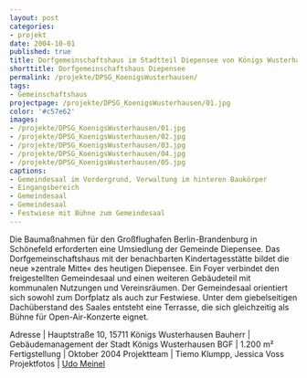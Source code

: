 ```yaml
---
layout: post
categories:
- projekt
date: 2004-10-01
published: true
title: Dorfgemeinschaftshaus im Stadtteil Diepensee von Königs Wusterhausen
shorttitle: Dorfgemeinschaftshaus Diepensee
permalink: /projekte/DPSG_KoenigsWusterhausen/
tags: 
- Gemeinschaftshaus
projectpage: /projekte/DPSG_KoenigsWusterhausen/01.jpg 
color: '#c57e62'
images:
- /projekte/DPSG_KoenigsWusterhausen/01.jpg
- /projekte/DPSG_KoenigsWusterhausen/02.jpg
- /projekte/DPSG_KoenigsWusterhausen/03.jpg
- /projekte/DPSG_KoenigsWusterhausen/04.jpg
- /projekte/DPSG_KoenigsWusterhausen/05.jpg
captions:
- Gemeindesaal im Vordergrund, Verwaltung im hinteren Baukörper
- Eingangsbereich
- Gemeindesaal
- Gemeindesaal
- Festwiese mit Bühne zum Gemeindesaal
---
```

Die Baumaßnahmen für den Großflughafen Berlin-Brandenburg in Schönefeld erforderten eine Umsiedlung der Gemeinde Diepensee. Das Dorfgemeinschaftshaus mit der benachbarten Kindertagesstätte bildet die neue »zentrale Mitte« des heutigen Diepensee. Ein Foyer verbindet den freigestellten Gemeindesaal und einen weiteren Gebäudeteil mit kommunalen Nutzungen und Vereinsräumen. Der Gemeindesaal orientiert sich sowohl zum Dorfplatz als auch zur Festwiese. Unter dem giebelseitigen Dachüberstand des Saales entsteht eine Terrasse, die sich gleichzeitig als Bühne für Open-Air-Konzerte eignet.

Adresse			|	Hauptstraße 10, 15711 Königs Wusterhausen 
Bauherr			|	Gebäudemanagement der Stadt Königs Wusterhausen 
BGF				|	1.200 m² 
Fertigstellung	|	Oktober 2004
Projektteam		|	Tiemo Klumpp, Jessica Voss 
Projektfotos	        |	[Udo Meinel](http://www.german-architects.com/de/udo-meinel)